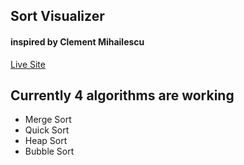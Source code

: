 ## Sort Visualizer
#### inspired by Clement Mihailescu
[ Live Site ](https://shaakib99.github.io/Sort-Visualizer/)
## Currently 4 algorithms are working

- Merge Sort
- Quick Sort
- Heap Sort
- Bubble Sort
